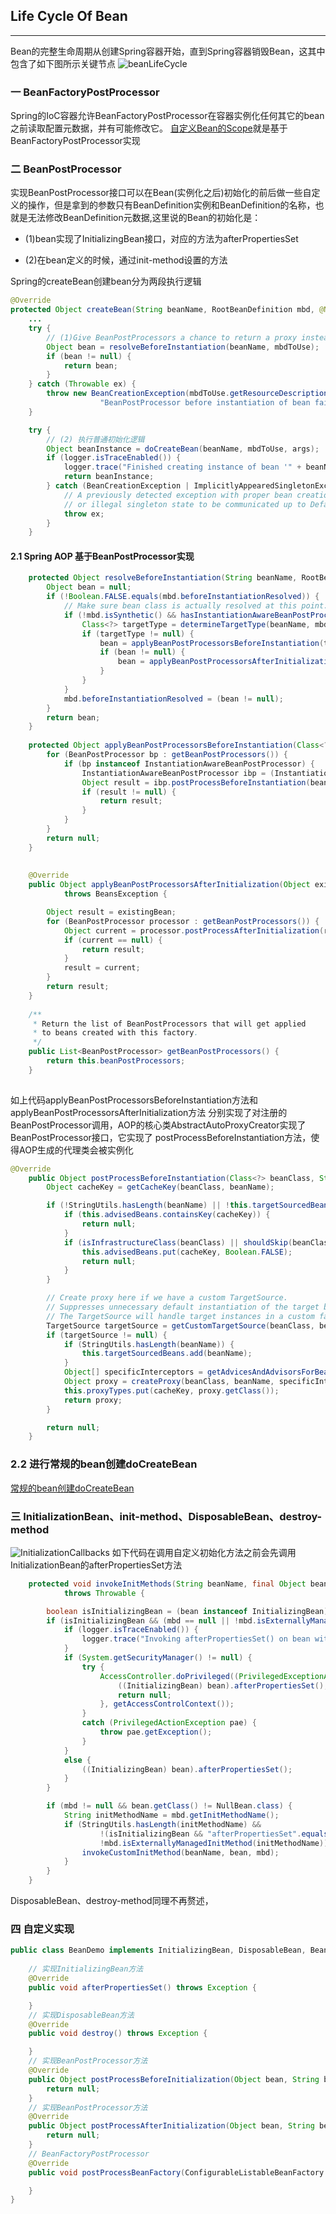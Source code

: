 ## Life Cycle Of Bean
---
Bean的完整生命周期从创建Spring容器开始，直到Spring容器销毁Bean，这其中包含了如下图所示关键节点
![beanLifeCycle](../../picture/spring/beanLifeCycle.JPG)

### 一 BeanFactoryPostProcessor
Spring的IoC容器允许BeanFactoryPostProcessor在容器实例化任何其它的bean之前读取配置元数据，并有可能修改它。
[自定义Bean的Scope](/markdown/spring/beanScope.md)就是基于BeanFactoryPostProcessor实现
### 二 BeanPostProcessor

实现BeanPostProcessor接口可以在Bean(实例化之后)初始化的前后做一些自定义的操作，但是拿到的参数只有BeanDefinition实例和BeanDefinition的名称，也就是无法修改BeanDefinition元数据,这里说的Bean的初始化是：

- (1)bean实现了InitializingBean接口，对应的方法为afterPropertiesSet

- (2)在bean定义的时候，通过init-method设置的方法


Spring的createBean创建bean分为两段执行逻辑
```java
@Override
protected Object createBean(String beanName, RootBeanDefinition mbd, @Nullable Object[] args) throws BeanCreationException {
    ...
	try {
        // (1)Give BeanPostProcessors a chance to return a proxy instead of the target bean instance.
		Object bean = resolveBeforeInstantiation(beanName, mbdToUse);
		if (bean != null) {
		    return bean;
		}
    } catch (Throwable ex) {
        throw new BeanCreationException(mbdToUse.getResourceDescription(), beanName,
					"BeanPostProcessor before instantiation of bean failed", ex);
    }

    try {
        // (2) 执行普通初始化逻辑
        Object beanInstance = doCreateBean(beanName, mbdToUse, args);
        if (logger.isTraceEnabled()) {
            logger.trace("Finished creating instance of bean '" + beanName + "'");}
            return beanInstance;
		} catch (BeanCreationException | ImplicitlyAppearedSingletonException ex) {
			// A previously detected exception with proper bean creation context already,
			// or illegal singleton state to be communicated up to DefaultSingletonBeanRegistry.
			throw ex;
		}
	}
```
#### 2.1 Spring AOP 基于BeanPostProcessor实现
```java
	protected Object resolveBeforeInstantiation(String beanName, RootBeanDefinition mbd) {
		Object bean = null;
		if (!Boolean.FALSE.equals(mbd.beforeInstantiationResolved)) {
			// Make sure bean class is actually resolved at this point.
			if (!mbd.isSynthetic() && hasInstantiationAwareBeanPostProcessors()) {
				Class<?> targetType = determineTargetType(beanName, mbd);
				if (targetType != null) {
					bean = applyBeanPostProcessorsBeforeInstantiation(targetType, beanName);
					if (bean != null) {
						bean = applyBeanPostProcessorsAfterInitialization(bean, beanName);
					}
				}
			}
			mbd.beforeInstantiationResolved = (bean != null);
		}
		return bean;
	}
	
	protected Object applyBeanPostProcessorsBeforeInstantiation(Class<?> beanClass, String beanName) {
		for (BeanPostProcessor bp : getBeanPostProcessors()) {
			if (bp instanceof InstantiationAwareBeanPostProcessor) {
				InstantiationAwareBeanPostProcessor ibp = (InstantiationAwareBeanPostProcessor) bp;
				Object result = ibp.postProcessBeforeInstantiation(beanClass, beanName);
				if (result != null) {
					return result;
				}
			}
		}
		return null;
	}
	
	
	@Override
	public Object applyBeanPostProcessorsAfterInitialization(Object existingBean, String beanName)
			throws BeansException {

		Object result = existingBean;
		for (BeanPostProcessor processor : getBeanPostProcessors()) {
			Object current = processor.postProcessAfterInitialization(result, beanName);
			if (current == null) {
				return result;
			}
			result = current;
		}
		return result;
	}	
	
	/**
	 * Return the list of BeanPostProcessors that will get applied
	 * to beans created with this factory.
	 */
	public List<BeanPostProcessor> getBeanPostProcessors() {
		return this.beanPostProcessors;
	}	
	
```
如上代码applyBeanPostProcessorsBeforeInstantiation方法和applyBeanPostProcessorsAfterInitialization方法
分别实现了对注册的BeanPostProcessor调用，AOP的核心类AbstractAutoProxyCreator实现了BeanPostProcessor接口，它实现了
postProcessBeforeInstantiation方法，使得AOP生成的代理类会被实例化
```java
@Override
	public Object postProcessBeforeInstantiation(Class<?> beanClass, String beanName) {
		Object cacheKey = getCacheKey(beanClass, beanName);

		if (!StringUtils.hasLength(beanName) || !this.targetSourcedBeans.contains(beanName)) {
			if (this.advisedBeans.containsKey(cacheKey)) {
				return null;
			}
			if (isInfrastructureClass(beanClass) || shouldSkip(beanClass, beanName)) {
				this.advisedBeans.put(cacheKey, Boolean.FALSE);
				return null;
			}
		}

		// Create proxy here if we have a custom TargetSource.
		// Suppresses unnecessary default instantiation of the target bean:
		// The TargetSource will handle target instances in a custom fashion.
		TargetSource targetSource = getCustomTargetSource(beanClass, beanName);
		if (targetSource != null) {
			if (StringUtils.hasLength(beanName)) {
				this.targetSourcedBeans.add(beanName);
			}
			Object[] specificInterceptors = getAdvicesAndAdvisorsForBean(beanClass, beanName, targetSource);
			Object proxy = createProxy(beanClass, beanName, specificInterceptors, targetSource);
			this.proxyTypes.put(cacheKey, proxy.getClass());
			return proxy;
		}

		return null;
	}
```
### 2.2 进行常规的bean创建doCreateBean
[常规的bean创建doCreateBean](https://github.com/NeuTemper/pool/blob/master/Framework/Spring/bean%E7%9A%84%E5%8A%A0%E8%BD%BD%E5%90%8E%E7%AF%87.md)
### 三 InitializationBean、init-method、DisposableBean、destroy-method
![InitializationCallbacks](../../picture/spring/InitializationCallbacks.JPG)
如下代码在调用自定义初始化方法之前会先调用InitializationBean的afterPropertiesSet方法
```java
	protected void invokeInitMethods(String beanName, final Object bean, @Nullable RootBeanDefinition mbd)
			throws Throwable {

		boolean isInitializingBean = (bean instanceof InitializingBean);
		if (isInitializingBean && (mbd == null || !mbd.isExternallyManagedInitMethod("afterPropertiesSet"))) {
			if (logger.isTraceEnabled()) {
				logger.trace("Invoking afterPropertiesSet() on bean with name '" + beanName + "'");
			}
			if (System.getSecurityManager() != null) {
				try {
					AccessController.doPrivileged((PrivilegedExceptionAction<Object>) () -> {
						((InitializingBean) bean).afterPropertiesSet();
						return null;
					}, getAccessControlContext());
				}
				catch (PrivilegedActionException pae) {
					throw pae.getException();
				}
			}
			else {
				((InitializingBean) bean).afterPropertiesSet();
			}
		}

		if (mbd != null && bean.getClass() != NullBean.class) {
			String initMethodName = mbd.getInitMethodName();
			if (StringUtils.hasLength(initMethodName) &&
					!(isInitializingBean && "afterPropertiesSet".equals(initMethodName)) &&
					!mbd.isExternallyManagedInitMethod(initMethodName)) {
				invokeCustomInitMethod(beanName, bean, mbd);
			}
		}
	}
```
DisposableBean、destroy-method同理不再赘述，

### 四 自定义实现
```java
public class BeanDemo implements InitializingBean, DisposableBean, BeanPostProcessor, BeanFactoryPostProcessor {
    
    // 实现InitializingBean方法
    @Override
    public void afterPropertiesSet() throws Exception {

    }
    // 实现DisposableBean方法
    @Override
    public void destroy() throws Exception {

    }
    // 实现BeanPostProcessor方法
    @Override
    public Object postProcessBeforeInitialization(Object bean, String beanName) throws BeansException {
        return null;
    }
    // 实现BeanPostProcessor方法
    @Override
    public Object postProcessAfterInitialization(Object bean, String beanName) throws BeansException {
        return null;
    }
    // BeanFactoryPostProcessor
    @Override
    public void postProcessBeanFactory(ConfigurableListableBeanFactory configurableListableBeanFactory) throws BeansException {

    }
}
```

